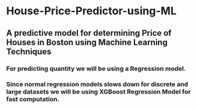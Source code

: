 # House-Price-Predictor-using-ML
## A predictive model for determining Price of Houses in Boston using Machine Learning Techniques
### For predicting quantity we will be using a Regression model. 
### Since normal regression models slows down for discrete and large datasets we will be using XGBoost Regression Model for fast computation.
